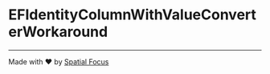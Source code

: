 # EFIdentityColumnWithValueConverterWorkaround



----

Made with :heart: by [Spatial Focus](https://spatial-focus.net/)